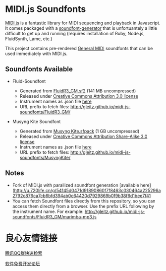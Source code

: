 # MIDI.js Soundfonts

[MIDI.js](http://u.720life.cn/g/54145d0471d91890860f7f8463c030467d3e3107648e96b969d74ea5af8af9859f57aafaa6c7b1fbee216ccbf4eee2de)  is a fantastic library for MIDI sequencing and playback in Javascript. It comes packaged with a [soundfont-generator](http://u.720life.cn/g/54145d0471d91890860f7f8463c030464a225296a2792c876ca7cb6bfd394ab0f4ff3ce10fbfaddfab8f308a80327cc1bdba532d7c5787e0f2289c48c1625ddf07dbf5ef4aa70eedc048207bc12a38d9)  that is unfortuantely a little difficult to get up and running (requires installation of Ruby, Node.js, FluidSynth, Lame, etc.)

This project contains pre-rendered [General MIDI](http://u.720life.cn/g/dbf1195f8a53209e138d24666db0663653ef4ba2a65e3476aff278a261068526b8f455b8337b81e3d84d0eefceba8fe3)  soundfonts that can be used immediately with MIDI.js.

Soundfonts Available
----

- Fluid-Soundfont
    - Generated from [FluidR3_GM.sf2](http://u.720life.cn/g/323f2e8dc05abe56d08ae806edc1bc3940858395a1730f47060947c34364002a7da751946e1aaa5ea3c547d54e7af9c6d9850ac9da009e95d0322ee2dd8ca359)  (141 MB uncompressed)
    - Released under [Creative Commons Attribution 3.0 license](http://u.720life.cn/g/b77ee7bfee69ac84b98b830822d7c3101745d83bd4a1837b72c6c2d6388fe3d060aaaa433ecc1013399ea5f09e3cc665) 
    - Instrument names as .json file [here](http://u.720life.cn/g/3e03ab75a6fa520bb61adf73797f16e688c282ffea8c052d469b2cc49f795c942337abc05e245112ad4ec85f71510e7dce064f8c348097927deb8c4033a486d1) 
    - URL prefix to fetch files: http://gleitz.github.io/midi-js-soundfonts/FluidR3_GM/

- Musyng Kite Soundfont
    - Generated from [Musyng Kite.sfpack](http://u.720life.cn/g/23e5d8957d76c4652687ff41b48011e1e2bc880966ad178d91c59eaa194da5490ab343150e3df549d7c370377ab66208a692f88dd73f769cdbac80935fff8012)  (1 GB uncompressed)
    - Released under [Creative Commons Attribution Share-Alike 3.0 license](http://u.720life.cn/g/f92437de2a0f19dbeda7f9325abcfd61608973388e99646292f37c07cffde0792a5a4e318f6ed97196089416e40f8edc) 
    - Instrument names as .json file [here](http://u.720life.cn/g/3e03ab75a6fa520bb61adf73797f16e688c282ffea8c052d469b2cc49f795c9494db21831c766f5fb9f40e36a3dd7a7063bf0ab91b4d3f459db488e706721076) 
    - URL prefix to fetch files: http://gleitz.github.io/midi-js-soundfonts/MusyngKite/


Notes
-----

- Fork of MIDI.js with parallized soundfont generation [available here](http://u.720life.cn/g/54145d0471d91890860f7f8463c030464a225296a2792c876ca7cb6bfd394ab0c64420d7929869b0f9b38f6d1bee7f41 
- You can fetch Soundfont files directly from this repository, so you can access them directly from a browser. Use the prefix URL following by the instrument name. For example: http://gleitz.github.io/midi-js-soundfonts/FluidR3_GM/marimba-mp3.js



 # 良心友情链接

[腾讯QQ群快速检索](http://u.720life.cn/s/8cf73f7c)

[软件免费开发论坛](http://u.720life.cn/s/bbb01dc0)